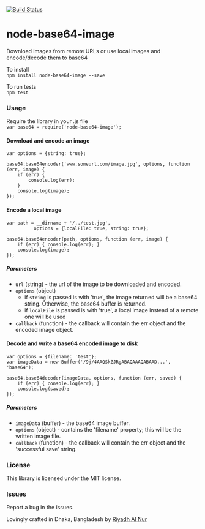 [![Build Status](https://travis-ci.org/riyadhalnur/node-base64-image.svg?branch=master)](https://travis-ci.org/riyadhalnur/node-base64-image)  

node-base64-image
=================

Download images from remote URLs or use local images and encode/decode them to base64

To install  
`npm install node-base64-image --save`  

To run tests  
`npm test`  

### Usage  

Require the library in your .js file  
`var base64 = require('node-base64-image');`  

#### Download and encode an image  
```
var options = {string: true};

base64.base64encoder('www.someurl.com/image.jpg', options, function (err, image) {
    if (err) {
        console.log(err);
    }
    console.log(image);
});
```

#### Encode a local image  
```  
var path = __dirname + '/../test.jpg',
          options = {localFile: true, string: true};

base64.base64encoder(path, options, function (err, image) {  
    if (err) { console.log(err); }  
    console.log(image);  
});  
```


##### Parameters  
 - `url` (string) - the url of the image to be downloaded and encoded.
 - `options` (object)
 	- if `string` is passed is with 'true', the image returned will be a base64 string. Otherwise, the base64 buffer is returned.  
 	- if `localFile` is passed is with 'true', a local image instead of a remote one will be used  
 - `callback` (function) - the callback will contain the err object and the encoded image object.  

#### Decode and write a base64 encoded image to disk  
```  
var options = {filename: 'test'};
var imageData = new Buffer('/9j/4AAQSkZJRgABAQAAAQABAAD...', 'base64');

base64.base64decoder(imageData, options, function (err, saved) {
    if (err) { console.log(err); }  
    console.log(saved);    
});  
```  

##### Parameters  
 - `imageData` (buffer) - the base64 image buffer.  
 - `options` (object) - contains the 'filename' property; this will be the written image file.  
 - `callback` (function) - the callback will contain the err object and the 'successful save' string.

### License  
This library is licensed under the MIT license.  

### Issues  
Report a bug in the issues.   

Lovingly crafted in Dhaka, Bangladesh by [Riyadh Al Nur](http://blog.verticalaxisbd.com)

